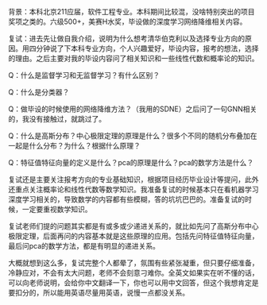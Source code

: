 背景：本科北京211应届，软件工程专业。本科期间比较混，没啥特别突出的项目奖项之类的。六级500+，美赛H水奖，毕设做的深度学习网络降维相关内容。

 

复试：进去先让做自我介绍，说明为什么想考清华伯克利以及选择专业方向的原因。用四分钟说了下本科专业方向，个人兴趣爱好，毕设内容，报考的想法，选择的理由。之后主要对我的毕设内容问了相关知识和一些线性代数和概率论的知识。

 

Q：什么是监督学习和无监督学习？有什么区别？

 

Q：什么是分类器？

 

Q：做毕设的时候使用的网络降维方法？（我用的SDNE）之后问了一句GNN相关的，我没有接触过，就跳过了。

 

Q：什么是高斯分布？中心极限定理的原理是什么？很多个不同的随机分布叠加在一起是什么分布？为什么？根据什么原理？

 

Q：特征值特征向量的定义是什么？pca的原理是什么？pca的数学方法是什么？

 

复试还是主要关注报考方向的专业基础知识，根据项目经历毕业设计等提问，此外还重点关注概率论和线性代数等数学知识。我准备复试的时候基本只在看机器学习深度学习相关的，导致数学的内容都有些模糊，答的坑坑巴巴的。准备复试的时候，一定要重视数学知识。

复试老师们提的问题其实都是有或多或少递进关系的，就比如先问了高斯分布中心极限定理，后面再问的内容基本就是这些原理的应用。包括先问特征值特征向量，最后问pca的数学方法，都是有明显的递进关系。

大概就想到这么多，复试完整个人都晕了，氛围有些紧张凝重，但只要仔细准备，冷静应对，不会有太大问题，老师不会刻意刁难你。全英文如果实在听不懂的话，可以向老师说明，会给你中文翻译一下，你也可以用中文回答，但这个我想肯定是要扣分的，所以能用英语尽量用英语，说慢一点都没关系。